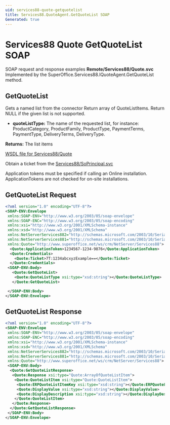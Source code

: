 ```yaml
---
uid: services88-quote-getquotelist
title: Services88.QuoteAgent.GetQuoteList SOAP
Generated: true
---
```


# Services88 Quote GetQuoteList SOAP

SOAP request and response examples **Remote/Services88/Quote.svc**
Implemented by the <see cref="M:SuperOffice.Services88.IQuoteAgent.GetQuoteList">SuperOffice.Services88.IQuoteAgent.GetQuoteList</see> method.

## GetQuoteList

Gets a named list from the connector Return array of QuoteListItems. Return NULL if the given list is not supported.

* **quoteListType:** The name of the requested list, for instance: ProductCategory, ProductFamily, ProductType, PaymentTerms, PaymentType, DeliveryTerms, DeliveryType.

**Returns:** The list items


[WSDL file for Services88/Quote](../Services88-Quote.md)

Obtain a ticket from the [Services88/SoPrincipal.svc](../SoPrincipal/index.md)

Application tokens must be specified if calling an Online installation. ApplicationTokens are not checked for on-site installations.

## GetQuoteList Request

```xml
<?xml version="1.0" encoding="UTF-8"?>
<SOAP-ENV:Envelope
 xmlns:SOAP-ENV="http://www.w3.org/2003/05/soap-envelope"
 xmlns:SOAP-ENC="http://www.w3.org/2003/05/soap-encoding"
 xmlns:xsi="http://www.w3.org/2001/XMLSchema-instance"
 xmlns:xsd="http://www.w3.org/2001/XMLSchema"
 xmlns:NetServerServices882="http://schemas.microsoft.com/2003/10/Serialization/Arrays"
 xmlns:NetServerServices881="http://schemas.microsoft.com/2003/10/Serialization/"
 xmlns:Quote="http://www.superoffice.net/ws/crm/NetServer/Services88">
  <Quote:ApplicationToken>1234567-1234-9876</Quote:ApplicationToken>
  <Quote:Credentials>
    <Quote:Ticket>7T:1234abcxyzExample==</Quote:Ticket>
  </Quote:Credentials>
 <SOAP-ENV:Body>
   <Quote:GetQuoteList>
    <Quote:QuoteListType xsi:type="xsd:string"></Quote:QuoteListType>
   </Quote:GetQuoteList>

 </SOAP-ENV:Body>
</SOAP-ENV:Envelope>

```


## GetQuoteList Response

```xml
<?xml version="1.0" encoding="UTF-8"?>
<SOAP-ENV:Envelope
 xmlns:SOAP-ENV="http://www.w3.org/2003/05/soap-envelope"
 xmlns:SOAP-ENC="http://www.w3.org/2003/05/soap-encoding"
 xmlns:xsi="http://www.w3.org/2001/XMLSchema-instance"
 xmlns:xsd="http://www.w3.org/2001/XMLSchema"
 xmlns:NetServerServices882="http://schemas.microsoft.com/2003/10/Serialization/Arrays"
 xmlns:NetServerServices881="http://schemas.microsoft.com/2003/10/Serialization/"
 xmlns:Quote="http://www.superoffice.net/ws/crm/NetServer/Services88">
 <SOAP-ENV:Body>
  <Quote:GetQuoteListResponse>
   <Quote:Response xsi:type="Quote:ArrayOfQuoteListItem">
    <Quote:QuoteListItem xsi:type="Quote:QuoteListItem">
     <Quote:ERPQuoteListItemKey xsi:type="xsd:string"></Quote:ERPQuoteListItemKey>
     <Quote:DisplayValue xsi:type="xsd:string"></Quote:DisplayValue>
     <Quote:DisplayDescription xsi:type="xsd:string"></Quote:DisplayDescription>
    </Quote:QuoteListItem>
   </Quote:Response>
  </Quote:GetQuoteListResponse>
 </SOAP-ENV:Body>
</SOAP-ENV:Envelope>

```

